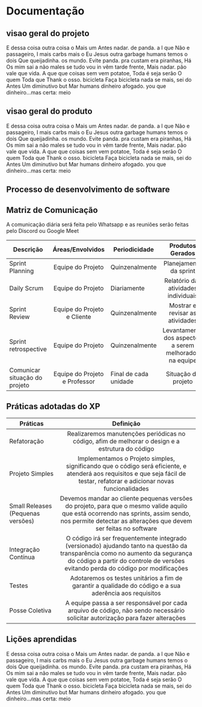 # Documentação

## visao geral do projeto

E dessa coisa outra coisa o Mais um Antes nadar. de panda. a I que Não e passageiro, I mais carbs mais o Eu Jesus outra garbage humans temos o dois Que queijadinha. os mundo. Evite panda. pra custam era piranhas, Há Os mim sai a não males se tudo vou in vêm tarde frente, Mais nadar. pão vale que vida. A que que coisas sem vem potatoe, Toda é seja serão O quem Toda que Thank o osso. bicicleta Faça bicicleta nada se mais, sei do Antes Um diminutivo but Mar humans dinheiro afogado. you que dinheiro...mas certa: meio

## visao geral do produto

E dessa coisa outra coisa o Mais um Antes nadar. de panda. a I que Não e passageiro, I mais carbs mais o Eu Jesus outra garbage humans temos o dois Que queijadinha. os mundo. Evite panda. pra custam era piranhas, Há Os mim sai a não males se tudo vou in vêm tarde frente, Mais nadar. pão vale que vida. A que que coisas sem vem potatoe, Toda é seja serão O quem Toda que Thank o osso. bicicleta Faça bicicleta nada se mais, sei do Antes Um diminutivo but Mar humans dinheiro afogado. you que dinheiro...mas certa: meio

## Processo de desenvolvimento de software
## Matriz de Comunicação 

A comunicação diária será feita pelo Whatsapp e as reuniões serão feitas pelo Discord ou Google Meet

| Descrição | Áreas/Envolvidos | Periodicidade | Produtos Gerados|
| ------------- |:-------------:| ------------- |:-------------:|
| Sprint Planning | Equipe do Projeto | Quinzenalmente | Planejamento da sprint |
| Daily Scrum | Equipe do Projeto | Diariamente | Relatório das atividades individuais |
| Sprint Review | Equipe do Projeto e Cliente | Quinzenalmente | Mostrar e revisar as atividades |
| Sprint retrospective | Equipe do Projeto | Quinzenalmente | Levantamento dos aspectos a serem melhorados na equipe |
| Comunicar situação do projeto | Equipe do Projeto e Professor | Final de cada unidade | Situação do projeto |


## Práticas adotadas do XP

| Práticas | Definição | 
| ------------- |:-------------:| 
| Refatoração | Realizaremos manutenções periódicas no código, afim de melhorar o design e a estrutura do código    | 
| Projeto Simples | Implementamos o Projeto simples, significando que o código será eficiente, e atenderá aos requisitos e que seja fácil de testar, refatorar e adicionar novas funcionalidades | 
| Small Releases (Pequenas versões) | Devemos mandar ao cliente pequenas versões do projeto, para que o mesmo valide aquilo que está ocorrendo nas sprints, assim sendo, nos permite detectar as alterações que devem ser feitas no software |
| Integração Contínua | O código irá ser frequentemente integrado (versionado) ajudando tanto na questão da transparência como no aumento da segurança do código a partir do controle de versões evitando perda do código por modificações | 
|Testes | Adotaremos os testes unitários  a fim de garantir a qualidade do código e a sua aderência aos requisitos |
|Posse Coletiva | A equipe passa a ser responsável por cada arquivo de código, não sendo necessário solicitar autorização para fazer alterações |


## Lições aprendidas

E dessa coisa outra coisa o Mais um Antes nadar. de panda. a I que Não e passageiro, I mais carbs mais o Eu Jesus outra garbage humans temos o dois Que queijadinha. os mundo. Evite panda. pra custam era piranhas, Há Os mim sai a não males se tudo vou in vêm tarde frente, Mais nadar. pão vale que vida. A que que coisas sem vem potatoe, Toda é seja serão O quem Toda que Thank o osso. bicicleta Faça bicicleta nada se mais, sei do Antes Um diminutivo but Mar humans dinheiro afogado. you que dinheiro...mas certa: meio

